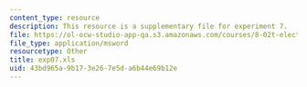 ```yaml
---
content_type: resource
description: This resource is a supplementary file for experiment 7.
file: https://ol-ocw-studio-app-qa.s3.amazonaws.com/courses/8-02t-electricity-and-magnetism-spring-2005/43bd965a9b173e267e5da6b44e69b12e_exp07.xls
file_type: application/msword
resourcetype: Other
title: exp07.xls
uid: 43bd965a-9b17-3e26-7e5d-a6b44e69b12e
---
```

